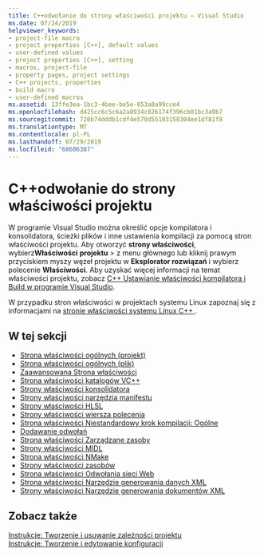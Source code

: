 ```yaml
---
title: C++odwołanie do strony właściwości projektu — Visual Studio
ms.date: 07/24/2019
helpviewer_keywords:
- project-file macro
- project properties [C++], default values
- user-defined values
- project properties [C++], setting
- macros, project-file
- property pages, project settings
- C++ projects, properties
- build macro
- user-defined macros
ms.assetid: 13ffe3ea-1bc3-4bee-be5e-053a8a99cce4
ms.openlocfilehash: d425cc6c5c6a2a8934c026174f396cb01bc3a9b7
ms.sourcegitcommit: 720b74dddb1cdf4e570d55103158304ee1df81f8
ms.translationtype: MT
ms.contentlocale: pl-PL
ms.lasthandoff: 07/29/2019
ms.locfileid: "68606387"
---
```

# <a name="c-project-property-page-reference"></a>C++odwołanie do strony właściwości projektu

W programie Visual Studio można określić opcje kompilatora i konsolidatora, ścieżki plików i inne ustawienia kompilacji za pomocą stron właściwości projektu. Aby otworzyć **strony właściwości**, wybierz**Właściwości** **projektu** > z menu głównego lub kliknij prawym przyciskiem myszy węzeł projektu w **Eksplorator rozwiązań** i wybierz polecenie **Właściwości**. Aby uzyskać więcej informacji na temat właściwości projektu, zobacz [ C++ Ustawianie właściwości kompilatora i Build w programie Visual Studio](../working-with-project-properties.md).

W przypadku stron właściwości w projektach systemu Linux zapoznaj się z informacjami na [stronie właściwości systemu Linux C++ ](../../linux/prop-pages-linux.md).

## <a name="in-this-section"></a>W tej sekcji

- [Strona właściwości ogólnych (projekt)](general-property-page-project.md)
- [Strona właściwości ogólnych (plik)](general-property-page-file.md)
- [Zaawansowana Strona właściwości](advanced-property-page.md)
- [Strona właściwości katalogów VC++](vcpp-directories-property-page.md)
- [Strony właściwości konsolidatora](linker-property-pages.md)
- [Strony właściwości narzędzia manifestu](manifest-tool-property-pages.md)
- [Strony właściwości HLSL](hlsl-property-pages.md)
- [Strony właściwości wiersza polecenia](command-line-property-pages.md)
- [Strona właściwości Niestandardowy krok kompilacji: Ogólne](custom-build-step-property-page-general.md)
- [Dodawanie odwołań](../adding-references-in-visual-cpp-projects.md)
- [Strona właściwości Zarządzane zasoby](managed-resources-property-page.md)
- [Strony właściwości MIDL](midl-property-pages.md)
- [Strona właściwości NMake](nmake-property-page.md)
- [Strony właściwości zasobów](resources-property-pages.md)
- [Strona właściwości Odwołania sieci Web](web-references-property-page.md)
- [Strona właściwości Narzędzie generowania danych XML](xml-data-generator-tool-property-page.md)
- [Strony właściwości Narzędzie generowania dokumentów XML](xml-document-generator-tool-property-pages.md)

## <a name="see-also"></a>Zobacz także

[Instrukcje: Tworzenie i usuwanie zależności projektu](/visualstudio/ide/how-to-create-and-remove-project-dependencies)<br/>
[Instrukcje: Tworzenie i edytowanie konfiguracji](/visualstudio/ide/how-to-create-and-edit-configurations)
